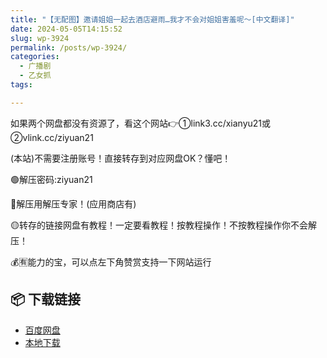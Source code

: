 ```yaml
---
title: "【无配图】邀请姐姐一起去酒店避雨…我才不会对姐姐害羞呢～[中文翻译]"
date: 2024-05-05T14:15:52
slug: wp-3924
permalink: /posts/wp-3924/
categories:
  - 广播剧
  - 乙女抓
tags:

---
```


如果两个网盘都没有资源了，看这个网站👉①link3.cc/xianyu21或②vlink.cc/ziyuan21

(本站)不需要注册账号！直接转存到对应网盘OK？懂吧！

🟢解压密码:ziyuan21

🔵解压用解压专家！(应用商店有)

🟡转存的链接网盘有教程！一定要看教程！按教程操作！不按教程操作你不会解压！

💰🈶能力的宝，可以点左下角赞赏支持一下网站运行

## 📦 下载链接
- [百度网盘](https://blziyuan21.com/pay-download/3924?key=1790a1b0ca&down_id=0)
- [本地下载](https://blziyuan21.com/pay-download/3924?key=1790a1b0ca&down_id=1)

